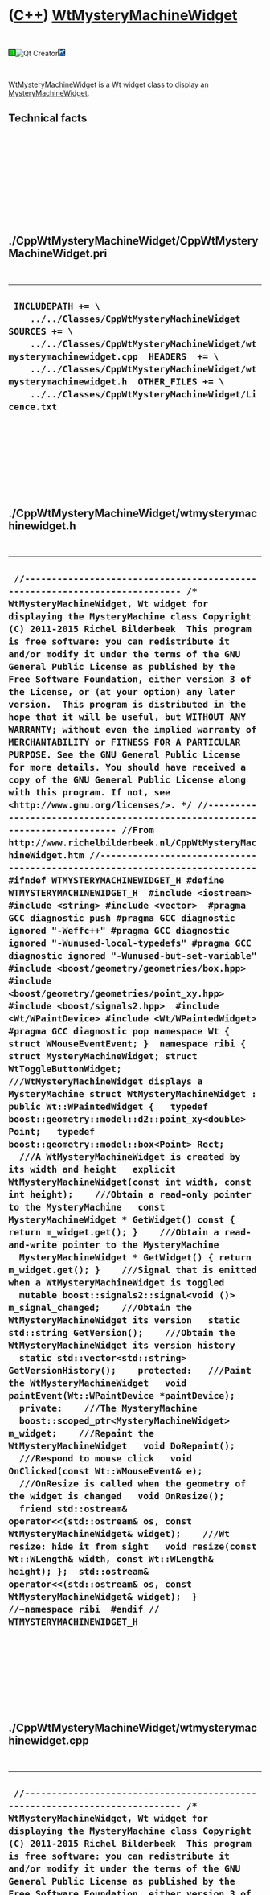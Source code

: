 



 

 

 

 

 

([C++](Cpp.htm)) [WtMysteryMachineWidget](CppWtMysteryMachineWidget.htm)
========================================================================

 

![Wt](PicWt.png)![Qt
Creator](PicQtCreator.png)![Lubuntu](PicLubuntu.png)

 

[WtMysteryMachineWidget](CppWtMysteryMachineWidget.htm) is a
[Wt](CppWt.htm) [widget](CppWidget.htm) [class](CppClass.htm) to display
an [MysteryMachineWidget](CppMysteryMachineWidget.htm).

Technical facts
---------------

 

 

 

 

 

 

./CppWtMysteryMachineWidget/CppWtMysteryMachineWidget.pri
---------------------------------------------------------

 

  --------------------------------------------------------------------------------------------------------------------------------------------------------------------------------------------------------------------------------------------------------------------------------------------------------------------
  ` INCLUDEPATH += \     ../../Classes/CppWtMysteryMachineWidget  SOURCES += \     ../../Classes/CppWtMysteryMachineWidget/wtmysterymachinewidget.cpp  HEADERS  += \     ../../Classes/CppWtMysteryMachineWidget/wtmysterymachinewidget.h  OTHER_FILES += \     ../../Classes/CppWtMysteryMachineWidget/Licence.txt`
  --------------------------------------------------------------------------------------------------------------------------------------------------------------------------------------------------------------------------------------------------------------------------------------------------------------------

 

 

 

 

 

./CppWtMysteryMachineWidget/wtmysterymachinewidget.h
----------------------------------------------------

 

  -----------------------------------------------------------------------------------------------------------------------------------------------------------------------------------------------------------------------------------------------------------------------------------------------------------------------------------------------------------------------------------------------------------------------------------------------------------------------------------------------------------------------------------------------------------------------------------------------------------------------------------------------------------------------------------------------------------------------------------------------------------------------------------------------------------------------------------------------------------------------------------------------------------------------------------------------------------------------------------------------------------------------------------------------------------------------------------------------------------------------------------------------------------------------------------------------------------------------------------------------------------------------------------------------------------------------------------------------------------------------------------------------------------------------------------------------------------------------------------------------------------------------------------------------------------------------------------------------------------------------------------------------------------------------------------------------------------------------------------------------------------------------------------------------------------------------------------------------------------------------------------------------------------------------------------------------------------------------------------------------------------------------------------------------------------------------------------------------------------------------------------------------------------------------------------------------------------------------------------------------------------------------------------------------------------------------------------------------------------------------------------------------------------------------------------------------------------------------------------------------------------------------------------------------------------------------------------------------------------------------------------------------------------------------------------------------------------------------------------------------------------------------------------------------------------------------------------------------------------------------------------------------------------------------------------------------------------------------------------------------------------------------------------------------------------------------------------------------------------------------------------------------------------------------------------------------------------------------------------------------------------------------------------------------------------------------------------------------------------------------------------------------------------------------------------------------------------------------------------------------------------------
  ` //--------------------------------------------------------------------------- /* WtMysteryMachineWidget, Wt widget for displaying the MysteryMachine class Copyright (C) 2011-2015 Richel Bilderbeek  This program is free software: you can redistribute it and/or modify it under the terms of the GNU General Public License as published by the Free Software Foundation, either version 3 of the License, or (at your option) any later version.  This program is distributed in the hope that it will be useful, but WITHOUT ANY WARRANTY; without even the implied warranty of MERCHANTABILITY or FITNESS FOR A PARTICULAR PURPOSE. See the GNU General Public License for more details. You should have received a copy of the GNU General Public License along with this program. If not, see <http://www.gnu.org/licenses/>. */ //--------------------------------------------------------------------------- //From http://www.richelbilderbeek.nl/CppWtMysteryMachineWidget.htm //--------------------------------------------------------------------------- #ifndef WTMYSTERYMACHINEWIDGET_H #define WTMYSTERYMACHINEWIDGET_H  #include <iostream> #include <string> #include <vector>  #pragma GCC diagnostic push #pragma GCC diagnostic ignored "-Weffc++" #pragma GCC diagnostic ignored "-Wunused-local-typedefs" #pragma GCC diagnostic ignored "-Wunused-but-set-variable" #include <boost/geometry/geometries/box.hpp> #include <boost/geometry/geometries/point_xy.hpp> #include <boost/signals2.hpp>  #include <Wt/WPaintDevice> #include <Wt/WPaintedWidget> #pragma GCC diagnostic pop namespace Wt { struct WMouseEventEvent; }  namespace ribi {  struct MysteryMachineWidget; struct WtToggleButtonWidget;  ///WtMysteryMachineWidget displays a MysteryMachine struct WtMysteryMachineWidget : public Wt::WPaintedWidget {   typedef boost::geometry::model::d2::point_xy<double> Point;   typedef boost::geometry::model::box<Point> Rect;    ///A WtMysteryMachineWidget is created by its width and height   explicit WtMysteryMachineWidget(const int width, const int height);    ///Obtain a read-only pointer to the MysteryMachine   const MysteryMachineWidget * GetWidget() const { return m_widget.get(); }    ///Obtain a read-and-write pointer to the MysteryMachine   MysteryMachineWidget * GetWidget() { return m_widget.get(); }    ///Signal that is emitted when a WtMysteryMachineWidget is toggled   mutable boost::signals2::signal<void ()> m_signal_changed;    ///Obtain the WtMysteryMachineWidget its version   static std::string GetVersion();    ///Obtain the WtMysteryMachineWidget its version history   static std::vector<std::string> GetVersionHistory();    protected:   ///Paint the WtMysteryMachineWidget   void paintEvent(Wt::WPaintDevice *paintDevice);    private:    ///The MysteryMachine   boost::scoped_ptr<MysteryMachineWidget> m_widget;    ///Repaint the WtMysteryMachineWidget   void DoRepaint();    ///Respond to mouse click   void OnClicked(const Wt::WMouseEvent& e);    ///OnResize is called when the geometry of the widget is changed   void OnResize();    friend std::ostream& operator<<(std::ostream& os, const WtMysteryMachineWidget& widget);    ///Wt resize: hide it from sight   void resize(const Wt::WLength& width, const Wt::WLength& height); };  std::ostream& operator<<(std::ostream& os, const WtMysteryMachineWidget& widget);  } //~namespace ribi  #endif // WTMYSTERYMACHINEWIDGET_H`
  -----------------------------------------------------------------------------------------------------------------------------------------------------------------------------------------------------------------------------------------------------------------------------------------------------------------------------------------------------------------------------------------------------------------------------------------------------------------------------------------------------------------------------------------------------------------------------------------------------------------------------------------------------------------------------------------------------------------------------------------------------------------------------------------------------------------------------------------------------------------------------------------------------------------------------------------------------------------------------------------------------------------------------------------------------------------------------------------------------------------------------------------------------------------------------------------------------------------------------------------------------------------------------------------------------------------------------------------------------------------------------------------------------------------------------------------------------------------------------------------------------------------------------------------------------------------------------------------------------------------------------------------------------------------------------------------------------------------------------------------------------------------------------------------------------------------------------------------------------------------------------------------------------------------------------------------------------------------------------------------------------------------------------------------------------------------------------------------------------------------------------------------------------------------------------------------------------------------------------------------------------------------------------------------------------------------------------------------------------------------------------------------------------------------------------------------------------------------------------------------------------------------------------------------------------------------------------------------------------------------------------------------------------------------------------------------------------------------------------------------------------------------------------------------------------------------------------------------------------------------------------------------------------------------------------------------------------------------------------------------------------------------------------------------------------------------------------------------------------------------------------------------------------------------------------------------------------------------------------------------------------------------------------------------------------------------------------------------------------------------------------------------------------------------------------------------------------------------------------------------------------------------

 

 

 

 

 

./CppWtMysteryMachineWidget/wtmysterymachinewidget.cpp
------------------------------------------------------

 

  ------------------------------------------------------------------------------------------------------------------------------------------------------------------------------------------------------------------------------------------------------------------------------------------------------------------------------------------------------------------------------------------------------------------------------------------------------------------------------------------------------------------------------------------------------------------------------------------------------------------------------------------------------------------------------------------------------------------------------------------------------------------------------------------------------------------------------------------------------------------------------------------------------------------------------------------------------------------------------------------------------------------------------------------------------------------------------------------------------------------------------------------------------------------------------------------------------------------------------------------------------------------------------------------------------------------------------------------------------------------------------------------------------------------------------------------------------------------------------------------------------------------------------------------------------------------------------------------------------------------------------------------------------------------------------------------------------------------------------------------------------------------------------------------------------------------------------------------------------------------------------------------------------------------------------------------------------------------------------------------------------------------------------------------------------------------------------------------------------------------------------------------------------------------------------------------------------------------------------------------------------------------------------------------------------------------------------------------------------------------------------------------------------------------------------------------------------------------------------------------------------------------------------------------------------------------------------------------------------------------------------------------------------------------------------------------------------------------------------------------------------------------------------------------------------------------------------------------------------------------------------------------------------------------------------------------------------------------------------------------------------------------------------------------------------------------------------------------------------------------------------------------------------------------------------------------------------------------------------------------------------------------------------------------------------------------------------------------------------------------------------------------------------------------------------------------------------------------------------------------------------------------------------------------------------------------------------------------------------------------------------------------------------------------------------------------------------------------------------------------------------------------------------------------------------------------------------------------------------------------------------------------------------------------------------------------------------------------------------------------------------------------------------------------------------------------------------------------------------------------------------------------------------------------------------------------------------------------------------------------------------------------------------------------------------------------------------------------------------------------------------------------------------------------------------------------------------------------------------------------------------------------------------------------------------------------------------------------------------------------------------------------------------------------------------------------------------------------------------------------------------------------------------------------------------------------------------------------------------------------------------------------------------------------------------------------------------------------------------------------------------------------------------------------------------------------------------------------------------------------------------------------------------------------------------------------
  ` //--------------------------------------------------------------------------- /* WtMysteryMachineWidget, Wt widget for displaying the MysteryMachine class Copyright (C) 2011-2015 Richel Bilderbeek  This program is free software: you can redistribute it and/or modify it under the terms of the GNU General Public License as published by the Free Software Foundation, either version 3 of the License, or (at your option) any later version.  This program is distributed in the hope that it will be useful, but WITHOUT ANY WARRANTY; without even the implied warranty of MERCHANTABILITY or FITNESS FOR A PARTICULAR PURPOSE. See the GNU General Public License for more details. You should have received a copy of the GNU General Public License along with this program. If not, see <http://www.gnu.org/licenses/>. */ //--------------------------------------------------------------------------- //From http://www.richelbilderbeek.nl/CppWtMysteryMachineWidget.htm //--------------------------------------------------------------------------- #pragma GCC diagnostic push #pragma GCC diagnostic ignored "-Weffc++" #pragma GCC diagnostic ignored "-Wunused-local-typedefs" #pragma GCC diagnostic ignored "-Wunused-but-set-variable" #include "wtmysterymachinewidget.h"  #include <iostream>  #include <boost/bind.hpp> #include <boost/numeric/conversion/cast.hpp>  #include <Wt/WBrush> #include <Wt/WEvent> #include <Wt/WPainter> #include <Wt/WPen>  #include "dial.h" #include "dialwidget.h" #include "geometry.h" #include "led.h" #include "ledwidget.h" #include "togglebutton.h" #include "togglebuttonwidget.h" //#include "trace.h" #include "mysterymachine.h" #include "mysterymachinewidget.h" #include "wtdialwidget.h" #include "wtledwidget.h" #include "wttogglebuttonwidget.h" #pragma GCC diagnostic pop  ribi::WtMysteryMachineWidget::WtMysteryMachineWidget(   const int width, const int height)   : m_signal_changed{},     m_widget(new MysteryMachineWidget(       Geometry().CreateRect(0,0,width-1,height-1))) {   assert(m_widget);    m_widget->GetMachine()->GetDialBack()->GetDial()->m_signal_position_changed.connect(boost::bind(     &ribi::WtMysteryMachineWidget::DoRepaint,this));   m_widget->GetMachine()->GetDialFront()->GetDial()->m_signal_position_changed.connect(boost::bind(     &ribi::WtMysteryMachineWidget::DoRepaint,this));   m_widget->GetMachine()->GetToggleButton()->GetToggleButton()->m_signal_toggled.connect(boost::bind(     &ribi::WtMysteryMachineWidget::DoRepaint,this));    m_widget->m_signal_geometry_changed.connect(     boost::bind(       &ribi::WtMysteryMachineWidget::OnResize,       this));    this->clicked().connect(this,&ribi::WtMysteryMachineWidget::OnClicked);    this->m_widget->SetGeometry(Geometry().CreateRect(0,0,width,height)); }  void ribi::WtMysteryMachineWidget::DoRepaint() {   this->update(); }  void ribi::WtMysteryMachineWidget::OnResize() {   ribi::WtMysteryMachineWidget::resize(     Geometry().GetWidth(m_widget->GetGeometry()),     Geometry().GetHeight(m_widget->GetGeometry())   ); }  std::string ribi::WtMysteryMachineWidget::GetVersion() {   return "1.1"; }  std::vector<std::string> ribi::WtMysteryMachineWidget::GetVersionHistory() {   return {     "2011-06-16: version 1.0: initial version",     "2011-08-20: Version 1.1: added operator<<"   }; }  void ribi::WtMysteryMachineWidget::OnClicked(const Wt::WMouseEvent& e) {   const int x = e.widget().x;   const int y = e.widget().y;   m_widget->Click(x,y); }  void ribi::WtMysteryMachineWidget::paintEvent(Wt::WPaintDevice *paintDevice) {   Wt::WPainter painter(paintDevice);   painter.drawRect(0,0,width().toPixels(),height().toPixels());   WtDialWidget::DrawDial(painter,GetWidget()->GetMachine()->GetDialBack().get());   WtDialWidget::DrawDial(painter,GetWidget()->GetMachine()->GetDialFront().get());   WtLedWidget::DrawLed(painter,GetWidget()->GetMachine()->GetLedBack1().get());   WtLedWidget::DrawLed(painter,GetWidget()->GetMachine()->GetLedBack2().get());   WtLedWidget::DrawLed(painter,GetWidget()->GetMachine()->GetLedBack3().get());   WtLedWidget::DrawLed(painter,GetWidget()->GetMachine()->GetLedFront1().get());   WtLedWidget::DrawLed(painter,GetWidget()->GetMachine()->GetLedFront2().get());   WtLedWidget::DrawLed(painter,GetWidget()->GetMachine()->GetLedFront3().get());   WtLedWidget::DrawLed(painter,GetWidget()->GetMachine()->GetLedTopBack().get());   WtLedWidget::DrawLed(painter,GetWidget()->GetMachine()->GetLedTopFront().get());   WtLedWidget::DrawLed(painter,GetWidget()->GetMachine()->GetLedTopMiddle().get());   WtToggleButtonWidget::DrawToggleButton(painter,GetWidget()->GetMachine()->GetToggleButton().get()); }  void ribi::WtMysteryMachineWidget::resize(const Wt::WLength& width, const Wt::WLength& height) {   Wt::WPaintedWidget::resize(width,height); }  std::ostream& ribi::operator<<(std::ostream& os, const WtMysteryMachineWidget& widget) {   os     << "<WtMysteryMachineWidget>"     << *widget.m_widget     << "</WtMysteryMachineWidget>";   return os; }`
  ------------------------------------------------------------------------------------------------------------------------------------------------------------------------------------------------------------------------------------------------------------------------------------------------------------------------------------------------------------------------------------------------------------------------------------------------------------------------------------------------------------------------------------------------------------------------------------------------------------------------------------------------------------------------------------------------------------------------------------------------------------------------------------------------------------------------------------------------------------------------------------------------------------------------------------------------------------------------------------------------------------------------------------------------------------------------------------------------------------------------------------------------------------------------------------------------------------------------------------------------------------------------------------------------------------------------------------------------------------------------------------------------------------------------------------------------------------------------------------------------------------------------------------------------------------------------------------------------------------------------------------------------------------------------------------------------------------------------------------------------------------------------------------------------------------------------------------------------------------------------------------------------------------------------------------------------------------------------------------------------------------------------------------------------------------------------------------------------------------------------------------------------------------------------------------------------------------------------------------------------------------------------------------------------------------------------------------------------------------------------------------------------------------------------------------------------------------------------------------------------------------------------------------------------------------------------------------------------------------------------------------------------------------------------------------------------------------------------------------------------------------------------------------------------------------------------------------------------------------------------------------------------------------------------------------------------------------------------------------------------------------------------------------------------------------------------------------------------------------------------------------------------------------------------------------------------------------------------------------------------------------------------------------------------------------------------------------------------------------------------------------------------------------------------------------------------------------------------------------------------------------------------------------------------------------------------------------------------------------------------------------------------------------------------------------------------------------------------------------------------------------------------------------------------------------------------------------------------------------------------------------------------------------------------------------------------------------------------------------------------------------------------------------------------------------------------------------------------------------------------------------------------------------------------------------------------------------------------------------------------------------------------------------------------------------------------------------------------------------------------------------------------------------------------------------------------------------------------------------------------------------------------------------------------------------------------------------------------------------------------------------------------------------------------------------------------------------------------------------------------------------------------------------------------------------------------------------------------------------------------------------------------------------------------------------------------------------------------------------------------------------------------------------------------------------------------------------------------------------------------------------------------------------------------------------------

 

 

 

 

 





 




This page has been created by the [tool](Tools.htm)
[CodeToHtml](ToolCodeToHtml.htm)
